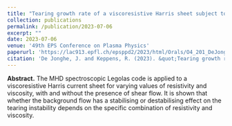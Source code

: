 ```yaml
---
title: "Tearing growth rate of a viscoresistive Harris sheet subject to flow"
collection: publications
permalink: /publication/2023-07-06
excerpt: ""
date: 2023-07-06
venue: '49th EPS Conference on Plasma Physics'
paperurl: 'https://lac913.epfl.ch/epsppd2/2023/html/Orals/O4_201_DeJonghe.pdf'
citation: 'De Jonghe, J. and Keppens, R. (2023). &quot;Tearing growth rate of a viscoresistive Harris sheet subject to flow&quot; in <i>49th EPS Conference on Plasma Physics</i>. O4.201.'
---
```


__Abstract.__ The MHD spectroscopic Legolas code is applied to a viscoresistive Harris current sheet for varying values of resistivity and viscosity, with and without the presence of shear flow. It is shown that whether the background flow has a stabilising or destabilising effect on the tearing instability depends on the specific combination of resistivity and viscosity.